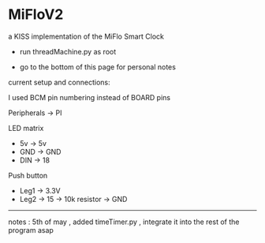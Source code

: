 # MiFloV2
a KISS implementation of the MiFlo Smart Clock

- run threadMachine.py as root

- go to the bottom of this page for personal notes

current setup and connections:

I used BCM pin numbering instead of BOARD pins


Peripherals -> PI

LED matrix

- 5v -> 5v
- GND -> GND
- DIN -> 18

Push button

- Leg1 -> 3.3V
- Leg2 -> 15
       -> 10k resistor -> GND







----
notes : 
5th of may , added timeTimer.py , integrate it into the rest of the program asap
